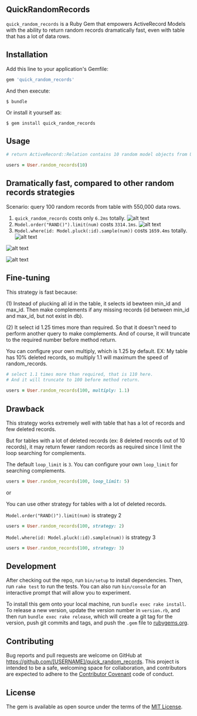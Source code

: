 ## QuickRandomRecords

`quick_random_records` is a Ruby Gem that empowers ActiveRecord Models with the ability to return random records dramatically fast, even with table that has a lot of data rows.

## Installation

Add this line to your application's Gemfile:

```ruby
gem 'quick_random_records'
```

And then execute:

    $ bundle

Or install it yourself as:

    $ gem install quick_random_records

## Usage

```ruby
# return ActiveRecord::Relation contains 10 random model objects from User Table

users = User.random_records(10)
```

## Dramatically fast, compared to other random records strategies

Scenario: query 100 random records from table with 550,000 data rows.

1. `quick_random_records` costs only `6.2ms` totally.
![alt text](https://user-images.githubusercontent.com/19776127/40586675-137b0f5a-61f8-11e8-85e3-4df7a96ed343.png)
2. `Model.order("RAND()").limit(num)` costs `3314.1ms`.
![alt text](https://user-images.githubusercontent.com/19776127/40585124-b6f7b0a2-61df-11e8-9884-86f96354efbc.png)
3. `Model.where(id: Model.pluck(:id).sample(num))` costs `1659.4ms` totally.
![alt text](https://user-images.githubusercontent.com/19776127/40585123-b6d07f00-61df-11e8-9622-e4cd61100e37.png)


![alt text](https://user-images.githubusercontent.com/19776127/40586676-13af3258-61f8-11e8-9ca0-1b87becba4a9.png)

![alt text](https://user-images.githubusercontent.com/19776127/40585161-5add98b2-61e0-11e8-9265-11bef7a1536d.png)

## Fine-tuning

This strategy is fast because:

(1) Instead of plucking all id in the table, it selects id bewteen min_id and max_id.
    Then make complements if any missing records (id between min_id and max_id, but not exist in db). 

(2) It select id 1.25 times more than required. So that it doesn't need to perform another query to make complements.
    And of course, it will truncate to the required number before method return.
    
   You can configure your own multiply, which is 1.25 by default.
   EX: My table has 10% deleted records, so multiply 1.1 will maximum the speed of random_records. 
    
 ```ruby
 # select 1.1 times more than required, that is 110 here. 
 # And it will truncate to 100 before method return.
    
 users = User.random_records(100, multiply: 1.1) 
 ```
   
## Drawback

This strategy works extremely well with table that has a lot of records and few deleted records.

But for tables with a lot of deleted records (ex: 8 deleted reocrds out of 10 records),
it may return fewer random records as required since I limit the loop searching for complements.

The default `loop_limit` is `3`. You can configure your own `loop_limit` for searching complements.
```ruby
users = User.random_records(100, loop_limit: 5)
```

or 

You can use other strategy for tables with a lot of deleted records.

`Model.order("RAND()").limit(num)` is strategy 2
```ruby
users = User.random_records(100, strategy: 2)
```

`Model.where(id: Model.pluck(:id).sample(num))` is strategy 3
```ruby
users = User.random_records(100, strategy: 3)
```

## Development

After checking out the repo, run `bin/setup` to install dependencies. Then, run `rake test` to run the tests. You can also run `bin/console` for an interactive prompt that will allow you to experiment.

To install this gem onto your local machine, run `bundle exec rake install`. To release a new version, update the version number in `version.rb`, and then run `bundle exec rake release`, which will create a git tag for the version, push git commits and tags, and push the `.gem` file to [rubygems.org](https://rubygems.org).

## Contributing

Bug reports and pull requests are welcome on GitHub at https://github.com/[USERNAME]/quick_random_records. This project is intended to be a safe, welcoming space for collaboration, and contributors are expected to adhere to the [Contributor Covenant](http://contributor-covenant.org) code of conduct.

## License

The gem is available as open source under the terms of the [MIT License](https://opensource.org/licenses/MIT).
